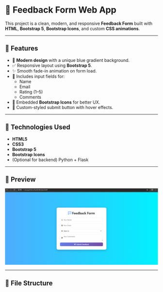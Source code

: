 # 🌟 Feedback Form Web App

This project is a clean, modern, and responsive **Feedback Form** built with **HTML**, **Bootstrap 5**, **Bootstrap Icons**, and custom **CSS animations**.

---

## 🎯 Features

- 🎨 **Modern design** with a unique blue gradient background.
- ✅ Responsive layout using **Bootstrap 5**.
- ✨ Smooth fade-in animation on form load.
- 💬 Includes input fields for:
  - Name
  - Email
  - Rating (1–5)
  - Comments
- 🧩 Embedded **Bootstrap Icons** for better UX.
- 🎯 Custom-styled submit button with hover effects.

---

## 🚀 Technologies Used

- **HTML5**
- **CSS3**
- **Bootstrap 5**
- **Bootstrap Icons**
- (Optional for backend) Python + Flask

---

## 📸 Preview

![Form Preview](image.png)

---

## 📁 File Structure


